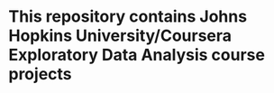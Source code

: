 # This  repository contains Johns Hopkins University/Coursera Exploratory Data Analysis course projects 
